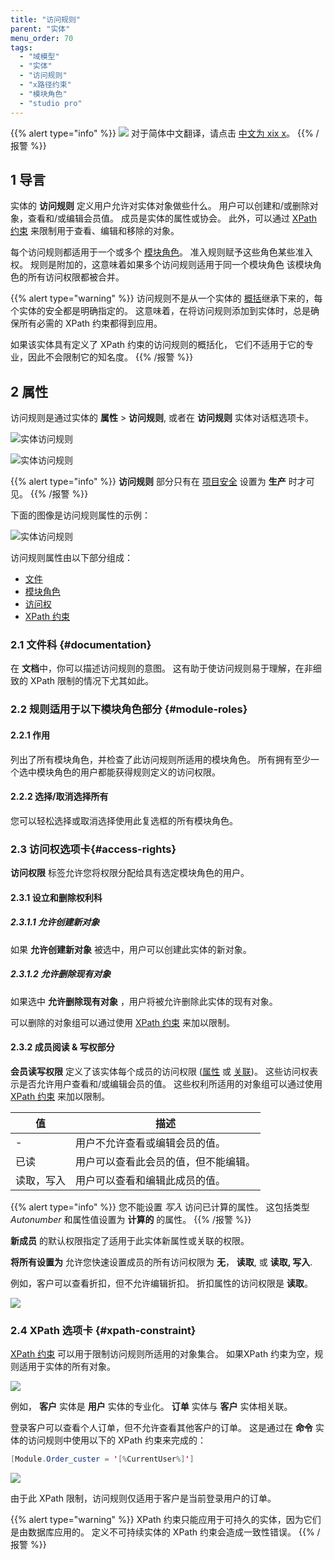 ```yaml
---
title: "访问规则"
parent: "实体"
menu_order: 70
tags:
  - "域模型"
  - "实体"
  - "访问规则"
  - "x路径约束"
  - "模块角色"
  - "studio pro"
---
```


{{% alert type="info" %}}
<img src="attachments/chinese-translation/china.png" style="display: inline-block; margin: 0" /> 对于简体中文翻译，请点击 [中文为 xix x](https://cdn.mendix.tencent-cloud.com/documentation/refguide8/access-rules.pdf)。
{{% /报警 %}}

## 1 导言

实体的 **访问规则** 定义用户允许对实体对象做些什么。 用户可以创建和/或删除对象，查看和/或编辑会员值。 成员是实体的属性或协会。 此外，可以通过 [XPath 约束](xpath-constraints) 来限制用于查看、编辑和移除的对象。

每个访问规则都适用于一个或多个 [模块角色](module-security#module-role)。 准入规则赋予这些角色某些准入权。 规则是附加的，这意味着如果多个访问规则适用于同一个模块角色 该模块角色的所有访问权限都被合并。

{{% alert type="warning" %}}
访问规则不是从一个实体的 [概括](entities#generalization)继承下来的，每个实体的安全都是明确指定的。 这意味着，在将访问规则添加到实体时，总是确保所有必需的 XPath 约束都得到应用。

如果该实体具有定义了 XPath 约束的访问规则的概括化， 它们不适用于它的专业，因此不会限制它的知名度。
{{% /报警 %}}


## 2 属性

访问规则是通过实体的 **属性** > **访问规则**, 或者在 **访问规则** 实体对话框选项卡。

![实体访问规则](attachments/domain-model/access-rules-section.png)

![实体访问规则](attachments/domain-model/access-rules-tab.png)

{{% alert type="info" %}}
**访问规则** 部分只有在 [项目安全](project-security) 设置为 **生产** 时才可见。
{{% /报警 %}}

下面的图像是访问规则属性的示例：

![实体访问规则](attachments/domain-model/access-rules-properties.png)

访问规则属性由以下部分组成：

* [文件](#documentation)
* [模块角色](#module-roles)
* [访问权](#access-rights)
* [XPath 约束](#xpath-constraint)

### 2.1 文件科 {#documentation}

在 **文档**中，你可以描述访问规则的意图。 这有助于使访问规则易于理解，在非细致的 XPath 限制的情况下尤其如此。

### 2.2 规则适用于以下模块角色部分 {#module-roles}

#### 2.2.1 作用

列出了所有模块角色，并检查了此访问规则所适用的模块角色。 所有拥有至少一个选中模块角色的用户都能获得规则定义的访问权限。

#### 2.2.2 选择/取消选择所有

您可以轻松选择或取消选择使用此复选框的所有模块角色。

### 2.3 访问权选项卡{#access-rights}

**访问权限** 标签允许您将权限分配给具有选定模块角色的用户。

#### 2.3.1 设立和删除权利科

##### 2.3.1.1 允许创建新对象

如果 **允许创建新对象** 被选中，用户可以创建此实体的新对象。

##### 2.3.1.2 允许删除现有对象

如果选中 **允许删除现有对象** ，用户将被允许删除此实体的现有对象。

可以删除的对象组可以通过使用 [XPath 约束](#xpath-constraint) 来加以限制。

#### 2.3.2 成员阅读 & 写权部分

**会员读写权限** 定义了该实体每个成员的访问权限 ([属性](attributes) 或 [关联](associations))。 这些访问权表示是否允许用户查看和/或编辑会员的值。 这些权利所适用的对象组可以通过使用 [XPath 约束](#xpath-constraint) 来加以限制。

| 值     | 描述                 |
| ----- | ------------------ |
| -     | 用户不允许查看或编辑会员的值。    |
| 已读    | 用户可以查看此会员的值，但不能编辑。 |
| 读取，写入 | 用户可以查看和编辑此成员的值。    |

{{% alert type="info" %}}
您不能设置 *写入* 访问已计算的属性。 这包括类型 *Autonumber* 和属性值设置为 **计算的** 的属性。
{{% /报警 %}}

**新成员** 的默认权限指定了适用于此实体新属性或关联的权限。

**将所有设置为** 允许您快速设置成员的所有访问权限为 **无**， **读取**, 或 **读取, 写入**.

例如，客户可以查看折扣，但不允许编辑折扣。 折扣属性的访问权限是 **读取**。

![](attachments/domain-model/access-rule-discount-read.png)

### 2.4 XPath 选项卡 {#xpath-constraint}

[XPath 约束](xpath-constraints) 可以用于限制访问规则所适用的对象集合。 如果XPath 约束为空，规则适用于实体的所有对象。

![](attachments/domain-model/access-rule-xpath-tab.png)

例如， **客户** 实体是 **用户** 实体的专业化。 **订单** 实体与 **客户** 实体相关联。

登录客户可以查看个人订单，但不允许查看其他客户的订单。 这是通过在 **命令** 实体的访问规则中使用以下的 XPath 约束来完成的：

```java
[Module.Order_custer = '[%CurrentUser%]']
```

![](attachments/domain-model/access-rule-order-xpath.png)

由于此 XPath 限制，访问规则仅适用于客户是当前登录用户的订单。

{{% alert type="warning" %}}
XPath 约束只能应用于可持久的实体，因为它们是由数据库应用的。 定义不可持续实体的 XPath 约束会造成一致性错误。
{{% /报警 %}}
